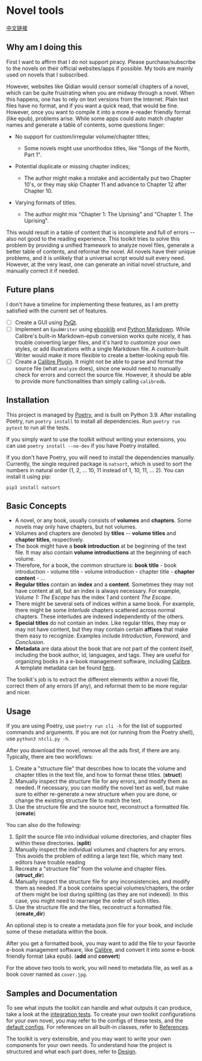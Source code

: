 # Novel tools

[中文链接](/README_CN.md)

## Why am I doing this

First I want to affirm that I do not support piracy. Please purchase/subscribe to the novels on their official websites/apps if possible. My tools are mainly used on novels that I subscribed.

However, websites like Qidian would censor some/all chapters of a novel, which can be quite frustrating when you are midway through a novel. When this happens, one has to rely on text versions from the Internet. Plain text files have no format, and if you want a quick read, that would be fine. However, once you want to compile it into a more e-reader friendly format (like epub), problems arise. While some apps could auto match chapter names and generate a table of contents, some questions linger:

- No support for custom/irregular volume/chapter titles;

  - Some novels might use unorthodox titles, like "Songs of the North, Part 1".

- Potential duplicate or missing chapter indices;

  - The author might make a mistake and accidentally put two Chapter 10's, or they may skip Chapter 11 and advance to Chapter 12 after Chapter 10.

- Varying formats of titles.

  - The author might mix "Chapter 1: The Uprising" and "Chapter 1. The Uprising".

This would result in a table of content that is incomplete and full of errors -- also not good to the reading experience. This toolkit tries to solve this problem by providing a unified framework to analyze novel files, generate a better table of contents, and reformat the novel. All novels have their unique problems, and it is unlikely that a universal script would suit every need. However, at the very least, one can generate an initial novel structure, and manually correct it if needed.

## Future plans

I don't have a timeline for implementing these features, as I am pretty satisfied with the current set of features.

- [ ] Create a GUI using [PyQt](https://wiki.python.org/moin/PyQt).
- [ ] Implement an `EpubWriter` using [ebooklib](http://docs.sourcefabric.org/projects/ebooklib/en/latest/) and [Python Markdown](https://python-markdown.github.io/). While Calibre's built-in Markdown-epub conversion works quite nicely, it has trouble converting larger files, and it's hard to customize your own styles, or add illustrations with a single Markdown file. A custom-built Writer would make it more flexible to create a better-looking epub file.
- [ ] Create a [Calibre Plugin](https://manual.calibre-ebook.com/creating_plugins.html). It might not be able to parse and format the source file (what `analyze` does), since one would need to manually check for errors and correct the source file. However, it should be able to provide more functionalities than simply calling `calibredb`.

## Installation

This project is managed by [Poetry](https://python-poetry.org/), and is built on Python 3.9. After installing Poetry, run `poetry install` to install all dependencies. Run `poetry run pytest` to run all the tests.

If you simply want to use the toolkit without writing your extensions, you can use `poetry install --no-dev` if you have Poetry installed.

If you don't have Poetry, you will need to install the dependencies manually. Currently, the single required package is `natsort`, which is used to sort the numbers in natural order (1, 2, ... 10, 11 instead of 1, 10, 11, ... 2). You can install it using pip:

```shell
pip3 install natsort
```

## Basic Concepts

- A novel, or any book, usually consists of **volumes** and **chapters**. Some novels may only have chapters, but not volumes.
- Volumes and chapters are denoted by **titles** -- **volume titles** and **chapter titles**, respectively.
- The book might have a **book introduction** at be beginning of the text file. It may also contain **volume introductions** at the beginning of each volume.
- Therefore, for a book, the common structure is: **book title** - book introduction - volume title - volume introduction - chapter title - **chapter content** - ...
- **Regular titles** contain an **index** and a **content**.  Sometimes they may not have content at all, but an index is always necessary. For example, *Volume 1: The Escape* has the index *1* and content *The Escape*.
- There might be several sets of indices within a same book. For example, there might be some *Interlude* chapters scattered across normal chapters. These interludes are indexed independently of the others.
- **Special titles** do not contain an index. Like regular titles, they may or may not have content, but they may contain certain **affixes** that make them easy to recognize. Examples include *Introduction*, *Foreword*, and *Conclusion*.
- **Metadata** are data about the book that are not part of the content itself, including the book author, id, languages, and tags. They are useful for organizing books in a e-book management software, including [Calibre](https://calibre-ebook.com/). A template metadata can be found [here](config/sample_metadata.json).

The toolkit's job is to extract the different elements within a novel file, correct them of any errors (if any), and reformat them to be more regular and nicer.

## Usage

If you are using Poetry, use `poetry run cli -h` for the list of supported commands and arguments. If you are not (or running from the Poetry shell), use `python3 ntcli.py -h`.

After you download the novel, remove all the ads first, if there are any. Typically, there are two workflows:

1. Create a "structure file" that describes how to locate the volume and chapter titles in the text file, and how to format these titles. (**struct**)
2. Manually inspect the structure file for any errors, and modify them as needed. If necessary, you can modify the novel text as well, but make sure to either re-generate a new structure when you are done, or change the existing structure file to match the text.
3. Use the structure file and the source text, reconstruct a formatted file. (**create**)

You can also do the following:

1. Split the source file into individual volume directories, and chapter files within these directories. (**split**)
2. Manually inspect the individual volumes and chapters for any errors. This avoids the problem of editing a large text file, which many text editors have trouble reading
3. Recreate a "structure file" from the volume and chapter files. (**struct_dir**)
4. Manually inspect the structure file for any inconsistencies, and modify them as needed. If a book contains special volumes/chapters, the order of them might be lost during splitting (as they are not indexed). In this case, you might need to rearrange the order of such titles.
5. Use the structure file and the files, reconstruct a formatted file. (**create_dir**)

An optional step is to create a metadata json file for your book, and include some of these metadata within the book.

After you get a formatted book, you may want to add the file to your favorite e-book management software, like [Calibre](https://calibre-ebook.com/), and convert it into some e-book friendly format (aka epub). (**add** and **convert**) 

For the above two tools to work, you will need to metadata file, as well as a book cover named as `cover.jpg`.

## Samples and Documentation

To see what inputs the toolkit can handle and what outputs it can produce, take a look at the [integration tests](/tests/toolkit). To create your own toolkit configurations for your own novel, you may refer to the configs of these tests, and the [default configs](/config). For references on all built-in classes, refer to [References](/docs/references.md). 

The toolkit is very extensible, and you may want to write your own components for your own needs. To understand how the project is structured and what each part does, refer to [Design](/docs/design.md).

